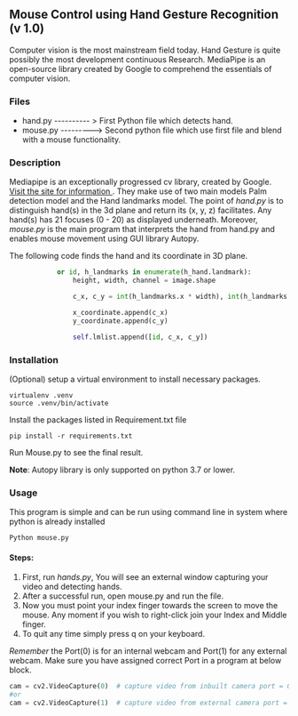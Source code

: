 ## Mouse Control using Hand Gesture Recognition (v 1.0)
Computer vision is the most mainstream field today. 
Hand Gesture is quite possibly the most development continuous 
Research. MediaPipe is an open-source library created by Google 
to comprehend the essentials of computer vision. 


### Files
- hand.py ---------- > First Python file which detects hand.
- mouse.py ---------> Second python file which use first file and blend with a mouse functionality.   


### Description
Mediapipe is an exceptionally progressed cv library, created by Google.
[ Visit the site for information ](https://google.github.io/mediapipe/solutions/hands.html "Mediapipe Hands"). 
They make use of two main models Palm detection model and the Hand landmarks model. The point of _hand.py_ is to 
distinguish hand(s) in the 3d plane and return its (x, y, z) facilitates. 
Any hand(s) has 21 focuses (0 - 20) as displayed underneath. 
Moreover, _mouse.py_ is the main program that interprets 
the hand from hand.py and enables mouse movement using GUI library Autopy.

The following code finds the hand and its coordinate in 3D plane.
``` python
            or id, h_landmarks in enumerate(h_hand.landmark):
                height, width, channel = image.shape

                c_x, c_y = int(h_landmarks.x * width), int(h_landmarks.y * height)

                x_coordinate.append(c_x)
                y_coordinate.append(c_y)

                self.lmlist.append([id, c_x, c_y])
```
### Installation
(Optional) setup a virtual environment to install necessary packages.
``` commandline
virtualenv .venv
source .venv/bin/activate
```
Install the packages listed in Requirement.txt file
```shell
pip install -r requirements.txt
```
Run Mouse.py to see the final result.

__Note__: Autopy library is only supported on python 3.7 or lower.

### Usage
This program is simple and can be run using command line in system where python is already installed
```shell
Python mouse.py
```
#### Steps:
1. First, run _hands.py_, You will see an external window capturing your video and detecting hands.
2. After a successful run, open mouse.py and run the file. 
3. Now you must point your index finger towards the screen to move the mouse. 
   Any moment if you wish to right-click join your Index and Middle finger. 
4. To quit any time simply press q on your keyboard.

_Remember_ the Port(0) is for an internal webcam and Port(1) for any external webcam. Make sure you have assigned
correct Port in a program at below block.
```python
cam = cv2.VideoCapture(0)  # capture video from inbuilt camera port = 0
#or
cam = cv2.VideoCapture(1)  # capture video from external camera port = 1
```
